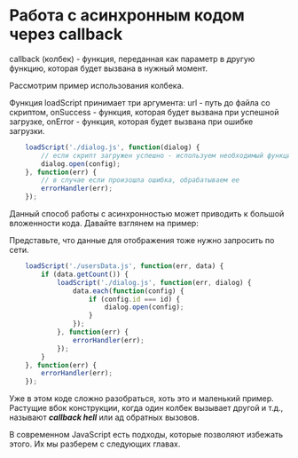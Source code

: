 # Работа с асинхронным кодом через callback

callback (колбек) - функция, переданная как параметр в другую функцию, которая будет вызвана в нужный момент.

Рассмотрим пример использования колбека.  

Функция loadScript принимает три аргумента: url - путь до файла со скриптом, onSuccess - функция, которая будет вызвана при успешной загрузке, onError - функция, которая будет вызвана при ошибке загрузки.

```javascript
    loadScript('./dialog.js', function(dialog) {
        // если скрипт загружен успешно - используем необходимый функционал скрипта
        dialog.open(config);
    }, function(err) {
        // в случае если произошла ошибка, обрабатываем ее
        errorHandler(err);
    });
```

Данный способ работы с асинхронностью может приводить к большой вложенности кода. Давайте взглянем на пример:

Представьте, что данные для отображения тоже нужно запросить по сети.

```javascript
    loadScript('./usersData.js', function(err, data) {
        if (data.getCount()) {
            loadScript('./dialog.js', function(err, dialog) {
                data.each(function(config) {
                    if (config.id === id) {
                        dialog.open(config);
                    }
                });
            }, function(err) {
                errorHandler(err);
            });
        }
    }, function(err) {
        errorHandler(err);
    });
```

Уже в этом коде сложно разобраться, хоть это и маленький пример. Растущие вбок конструкции, когда один колбек вызывает другой и т.д., называют ***callback hell*** или ад обратных вызовов.

В современном JavaScript есть подходы, которые позволяют избежать этого. Их мы разберем с cледующих главах.